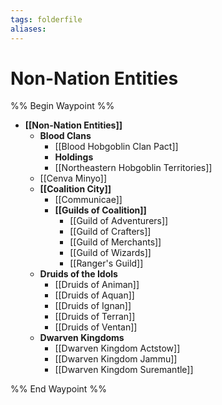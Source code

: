 ```yaml
---
tags: folderfile
aliases:
---
```


# Non-Nation Entities
%% Begin Waypoint %%
- **[[Non-Nation Entities]]**
	- **Blood Clans**
		- [[Blood Hobgoblin Clan Pact]]
		- **Holdings**
		- [[Northeastern Hobgoblin Territories]]
	- [[Cenva Minyo]]
	- **[[Coalition City]]**
		- [[Communicae]]
		- **[[Guilds of Coalition]]**
			- [[Guild of Adventurers]]
			- [[Guild of Crafters]]
			- [[Guild of Merchants]]
			- [[Guild of Wizards]]
			- [[Ranger's Guild]]
	- **Druids of the Idols**
		- [[Druids of Animan]]
		- [[Druids of Aquan]]
		- [[Druids of Ignan]]
		- [[Druids of Terran]]
		- [[Druids of Ventan]]
	- **Dwarven Kingdoms**
		- [[Dwarven Kingdom Actstow]]
		- [[Dwarven Kingdom Jammu]]
		- [[Dwarven Kingdom Suremantle]]

%% End Waypoint %%
